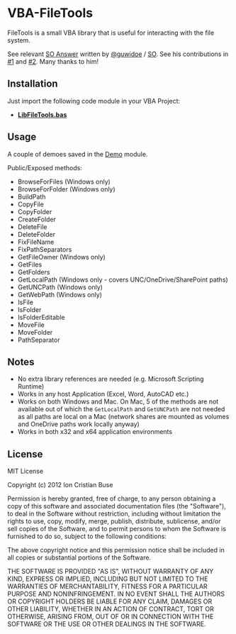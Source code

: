 # VBA-FileTools

FileTools is a small VBA library that is useful for interacting with the file system.

See relevant [SO Answer](https://stackoverflow.com/a/73577057/8488913) written by [@guwidoe](https://github.com/guwidoe) / [SO](https://stackoverflow.com/users/12287457/gwd). See his contributions in [#1](https://github.com/cristianbuse/VBA-FileTools/issues/1) and [#2](https://github.com/cristianbuse/VBA-FileTools/issues/2). Many thanks to him!

## Installation

Just import the following code module in your VBA Project:

* [**LibFileTools.bas**](src/LibFileTools.bas)

## Usage

A couple of demoes saved in the [Demo](src/Demo/DemoLibFileTools.bas) module.

Public/Exposed methods:
 - BrowseForFiles    (Windows only)
 - BrowseForFolder   (Windows only)
 - BuildPath
 - CopyFile
 - CopyFolder
 - CreateFolder
 - DeleteFile
 - DeleteFolder
 - FixFileName
 - FixPathSeparators
 - GetFileOwner      (Windows only)
 - GetFiles
 - GetFolders
 - GetLocalPath      (Windows only - covers UNC/OneDrive/SharePoint paths)
 - GetUNCPath        (Windows only)
 - GetWebPath        (Windows only)
 - IsFile
 - IsFolder
 - IsFolderEditable
 - MoveFile
 - MoveFolder
 - PathSeparator

## Notes
* No extra library references are needed (e.g. Microsoft Scripting Runtime)
* Works in any host Application (Excel, Word, AutoCAD etc.)
* Works on both Windows and Mac. On Mac, 5 of the methods are not available out of which the ```GetLocalPath``` and ```GetUNCPath``` are not needed as all paths are local on a Mac (network shares are mounted as volumes and OneDrive paths work locally anyway)
* Works in both x32 and x64 application environments

## License
MIT License

Copyright (c) 2012 Ion Cristian Buse

Permission is hereby granted, free of charge, to any person obtaining a copy of this software and associated documentation files (the "Software"), to deal in the Software without restriction, including without limitation the rights to use, copy, modify, merge, publish, distribute, sublicense, and/or sell copies of the Software, and to permit persons to whom the Software is furnished to do so, subject to the following conditions:

The above copyright notice and this permission notice shall be included in all copies or substantial portions of the Software.

THE SOFTWARE IS PROVIDED "AS IS", WITHOUT WARRANTY OF ANY KIND, EXPRESS OR IMPLIED, INCLUDING BUT NOT LIMITED TO THE WARRANTIES OF MERCHANTABILITY, FITNESS FOR A PARTICULAR PURPOSE AND NONINFRINGEMENT. IN NO EVENT SHALL THE AUTHORS OR COPYRIGHT HOLDERS BE LIABLE FOR ANY CLAIM, DAMAGES OR OTHER LIABILITY, WHETHER IN AN ACTION OF CONTRACT, TORT OR OTHERWISE, ARISING FROM, OUT OF OR IN CONNECTION WITH THE SOFTWARE OR THE USE OR OTHER DEALINGS IN THE SOFTWARE.
